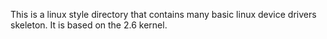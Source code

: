 This is a linux style directory that contains many basic linux device drivers skeleton.
It is based on the 2.6 kernel.

